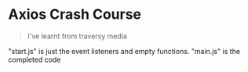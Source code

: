 # Axios Crash Course

> I've learnt from traversy media

"start.js" is just the event listeners and empty functions. "main.js" is the completed code
